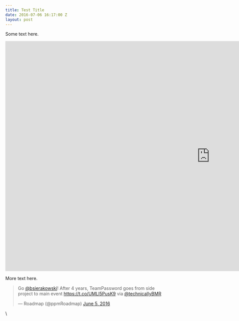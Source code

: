 ```yaml
---
title: Test Title
date: 2016-07-06 16:17:00 Z
layout: post
---
```


Some text here.

<iframe src="https://player.vimeo.com/video/163038096" width="1280" height="720" frameborder="0" webkitallowfullscreen mozallowfullscreen allowfullscreen></iframe>

More text here.

<blockquote class="twitter-tweet" data-lang="en"><p lang="en" dir="ltr">Go <a href="https://twitter.com/bsierakowski">@bsierakowski</a>! After 4 years, TeamPassword goes from side project to main event <a href="https://t.co/UMLl5PusK9">https://t.co/UMLl5PusK9</a> via <a href="https://twitter.com/TechnicallyBMR">@technicallyBMR</a></p>&mdash; Roadmap (@ppmRoadmap) <a href="https://twitter.com/ppmRoadmap/status/739581083034001408">June 5, 2016</a></blockquote>
\
<script async src="//platform.twitter.com/widgets.js" charset="utf-8"></script>

<script src="//fast.wistia.com/embed/medias/tb325dekud.jsonp" async></script><script src="//fast.wistia.com/assets/external/E-v1.js" async></script><div class="wistia_responsive_padding" style="padding:56.25% 0 0 0;position:relative;"><div class="wistia_responsive_wrapper" style="height:100%;left:0;position:absolute;top:0;width:100%;"><div class="wistia_embed wistia_async_tb325dekud videoFoam=true" style="height:100%;width:100%">&nbsp;</div></div></div>